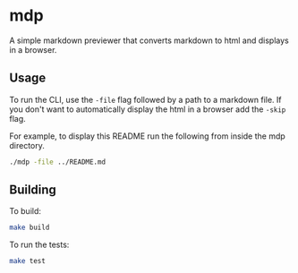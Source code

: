 # mdp

A simple markdown previewer that converts markdown to html and displays in a
browser.

## Usage

To run the CLI, use the `-file` flag followed by a path to a markdown file. If
you don't want to automatically display the html in a browser add the `-skip`
flag.

For example, to display this README run the following from inside the mdp
directory.

```bash
./mdp -file ../README.md
```

## Building

To build:

```bash
make build
```

To run the tests:

```bash
make test
```

